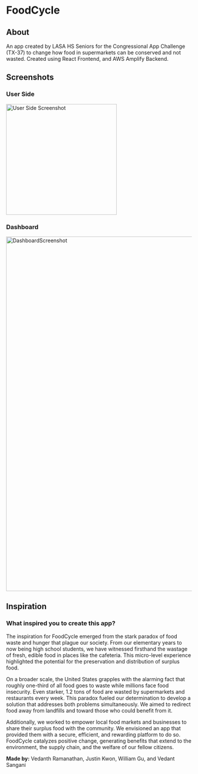 # FoodCycle

## About

An app created by LASA HS Seniors for the Congressional App Challenge (TX-37) to change how food in supermarkets can be conserved and not wasted. Created using React Frontend, and AWS Amplify Backend.

## Screenshots

### User Side

<img src="https://github.com/VedanthR5/FoodCycle/assets/72107210/f3f54e89-6224-4638-97fa-5cbbb7f0833d" alt="User Side Screenshot" width="300"/>


### Dashboard

<img width="960" alt="DashboardScreenshot" src="https://github.com/VedanthR5/FoodCycle/assets/72107210/38b38a82-6a9a-455c-a8a9-27cde8e49166">


## Inspiration

### What inspired you to create this app?

The inspiration for FoodCycle emerged from the stark paradox of food waste and hunger that plague our society. From our elementary years to now being high school students, we have witnessed firsthand the wastage of fresh, edible food in places like the cafeteria. This micro-level experience highlighted the potential for the preservation and distribution of surplus food.

On a broader scale, the United States grapples with the alarming fact that roughly one-third of all food goes to waste while millions face food insecurity. Even starker, 1.2 tons of food are wasted by supermarkets and restaurants every week. This paradox fueled our determination to develop a solution that addresses both problems simultaneously. We aimed to redirect food away from landfills and toward those who could benefit from it.

Additionally, we worked to empower local food markets and businesses to share their surplus food with the community. We envisioned an app that provided them with a secure, efficient, and rewarding platform to do so. FoodCycle catalyzes positive change, generating benefits that extend to the environment, the supply chain, and the welfare of our fellow citizens.

**Made by:** Vedanth Ramanathan, Justin Kwon, William Gu, and Vedant Sangani
